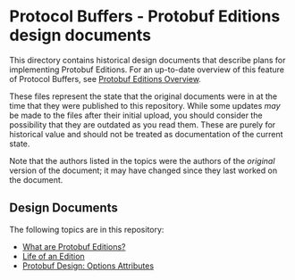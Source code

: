 # Protocol Buffers - Protobuf Editions design documents

This directory contains historical design documents that describe plans for
implementing Protobuf Editions. For an up-to-date overview of this feature of
Protocol Buffers, see
[Protobuf Editions Overview](https://protobuf.dev/editions/overview/).

These files represent the state that the original documents were in at the time
that they were published to this repository. While some updates *may* be made to
the files after their initial upload, you should consider the possibility that
they are outdated as you read them. These are purely for historical value and
should not be treated as documentation of the current state.

Note that the authors listed in the topics were the authors of the *original*
version of the document; it may have changed since they last worked on the
document.

## Design Documents

The following topics are in this repository:

*   [What are Protobuf Editions?](what-are-protobuf-editions.md)
*   [Life of an Edition](life-of-an-edition.md)
*   [Protobuf Design: Options Attributes](protobuf-design-options-attributes.md)
